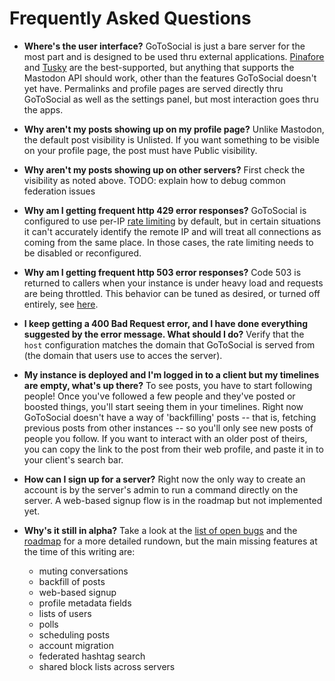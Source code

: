 # Frequently Asked Questions

- **Where's the user interface?** GoToSocial is just a bare server for the most part and is designed to be used thru external applications. [Pinafore](https://pinafore.social) and [Tusky](https://tusky.app/) are the best-supported, but anything that supports the Mastodon API should work, other than the features GoToSocial doesn't yet have. Permalinks and profile pages are served directly thru GoToSocial as well as the settings panel, but most interaction goes thru the apps.

- **Why aren't my posts showing up on my profile page?** Unlike Mastodon, the default post visibility is Unlisted. If you want something to be visible on your profile page, the post must have Public visibility.

- **Why aren't my posts showing up on other servers?** First check the visibility as noted above. TODO: explain how to debug common federation issues

- **Why am I getting frequent http 429 error responses?** GoToSocial is configured to use per-IP [rate limiting](./api/ratelimiting.md) by default, but in certain situations it can't accurately identify the remote IP and will treat all connections as coming from the same place. In those cases, the rate limiting needs to be disabled or reconfigured.

- **Why am I getting frequent http 503 error responses?** Code 503 is returned to callers when your instance is under heavy load and requests are being throttled. This behavior can be tuned as desired, or turned off entirely, see [here](./api/throttling.md).

- **I keep getting a 400 Bad Request error, and I have done everything suggested by the error message. What should I do?** Verify that the `host` configuration matches the domain that GoToSocial is served from (the domain that users use to acces the server).

- **My instance is deployed and I'm logged in to a client but my timelines are empty, what's up there?** To see posts, you have to start following people! Once you've followed a few people and they've posted or boosted things, you'll start seeing them in your timelines. Right now GoToSocial doesn't have a way of 'backfilling' posts -- that is, fetching previous posts from other instances -- so you'll only see new posts of people you follow. If you want to interact with an older post of theirs, you can copy the link to the post from their web profile, and paste it in to your client's search bar.

- **How can I sign up for a server?** Right now the only way to create an account is by the server's admin to run a command directly on the server. A web-based signup flow is in the roadmap but not implemented yet.

- **Why's it still in alpha?** Take a look at the [list of open bugs](https://github.com/superseriousbusiness/gotosocial/issues?q=is%3Aissue+is%3Aopen+label%3Abug) and the [roadmap](https://github.com/superseriousbusiness/gotosocial/blob/main/ROADMAP.md) for a more detailed rundown, but the main missing features at the time of this writing are:
    * muting conversations
    * backfill of posts
    * web-based signup
    * profile metadata fields
    * lists of users
    * polls
    * scheduling posts
    * account migration
    * federated hashtag search
    * shared block lists across servers
